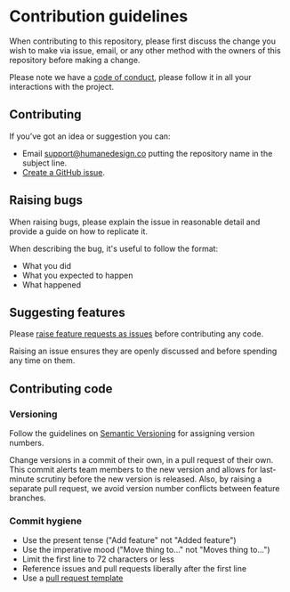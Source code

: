 # Contribution guidelines

When contributing to this repository, please first discuss the change you wish to make via issue, email, or any other method with the owners of this repository before making a change.

Please note we have a [code of conduct](https://github.com/simonwhatley/govuk-design-system-snippets-atom-package/blob/master/CODE_OF_CONDUCT.md), please follow it in all your interactions with the project.

## Contributing

If you’ve got an idea or suggestion you can:

- Email [support@humanedesign.co](support@humanedesign.co) putting the repository name in the subject line.
- [Create a GitHub issue](https://github.com/simonwhatley/govuk-design-system-snippets-atom-package/issues).

## Raising bugs

When raising bugs, please explain the issue in reasonable detail and provide a guide on how to replicate it.

When describing the bug, it's useful to follow the format:

- What you did
- What you expected to happen
- What happened

## Suggesting features

Please [raise feature requests as issues](https://github.com/simonwhatley/govuk-design-system-snippets-atom-package/issues) before contributing any code.

Raising an issue ensures they are openly discussed and before spending any time on them.

## Contributing code

### Versioning

Follow the guidelines on [Semantic Versioning](semver.org) for assigning version numbers.

Change versions in a commit of their own, in a pull request of their own. This commit alerts team members to the new version and allows for last-minute scrutiny before the new version is released. Also, by raising a separate pull request, we avoid version number conflicts between feature branches.

### Commit hygiene

- Use the present tense ("Add feature" not "Added feature")
- Use the imperative mood ("Move thing to..." not "Moves thing to...")
- Limit the first line to 72 characters or less
- Reference issues and pull requests liberally after the first line
- Use a [pull request template](https://github.com/simonwhatley/govuk-design-system-snippets-atom-package/blob/master/.github/PULL_REQUEST_TEMPLATE)
